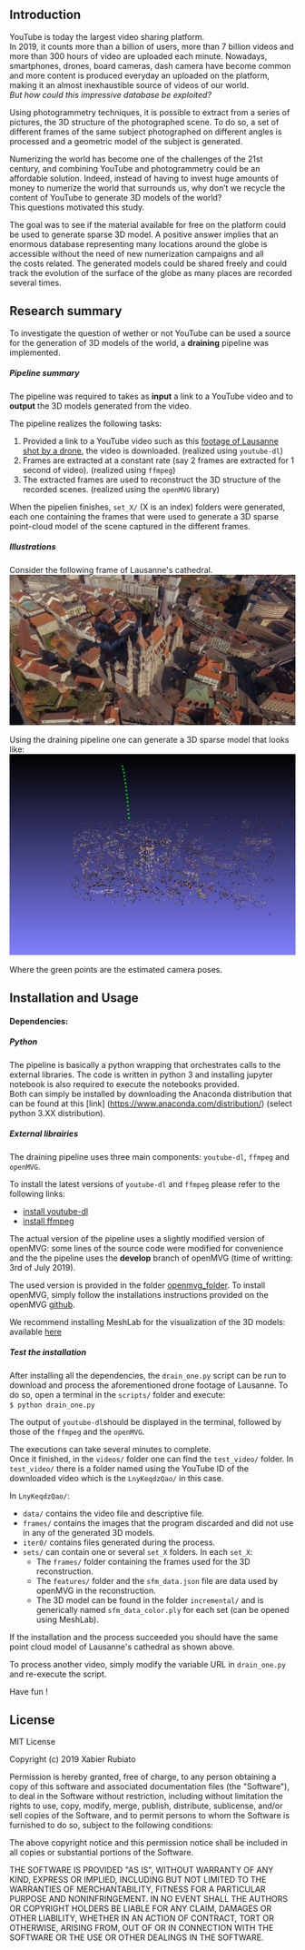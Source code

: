 ## Introduction

YouTube is today the largest video sharing platform.  
In 2019, it counts more than a billion of users, more than 7 billion videos and more 
than 300 hours of video are uploaded each minute.  Nowadays, smartphones, drones, board cameras, 
dash camera have become common and more
content is produced everyday an uploaded on the platform, making it an almost inexhaustible
source of videos of our world.  
_But how could this impressive database be exploited?_  

Using photogrammetry  techniques,  it  is  possible  to  extract  from  a  series  of  pictures,
the  3D  structure  of the photographed scene.  To do so, a set of different frames of the same 
subject photographed on different angles
is processed and a geometric model of the subject is generated.


Numerizing the world has become one of the challenges of the 21st century, and combining
YouTube and photogrammetry could be an affordable solution.
Indeed, instead  of  having  to  invest  huge  amounts  of  money  to  numerize  the  world
that  surrounds  us,  why  don’t we recycle the content of YouTube to generate 3D models 
of the world?  
This questions motivated this study.  

The  goal was to  see  if  the  material  available  for  free  on  the  platform  could 
be  used  to  generate  sparse  3D model.
A positive answer implies that an enormous database representing many locations around 
the globe is  accessible  without  the  need  of  new  numerization  campaigns  and  all  
the  costs  related.
The  generated models could be shared freely and could track the evolution of the 
surface of the globe as many places are recorded several times.


## Research summary

To investigate the question of wether or not YouTube can be used a source for the generation
of 3D models of the world, a __draining__ pipeline was implemented. 

##### Pipeline summary
The pipeline was required to takes as __input__ a link to a YouTube video and to
__output__ the 3D models generated from the video. 

The pipeline realizes the following tasks: 
1. Provided a link to a YouTube video such as this 
[footage of Lausanne shot by a drone](https://www.youtube.com/watch?v=LnyKeqdzQao),
the video is downloaded. (realized using `youtube-dl`)
2. Frames are extracted at a constant rate (say 2 frames are extracted for 1 second of 
video). (realized using `ffmpeg`)
3. The extracted frames are used to reconstruct the 3D structure of the recorded scenes. 
(realized using the `openMVG` library)  

When the pipelien finishes, `set_X/` (X is an index) folders were generated, each one containing 
the frames that were used to generate a 3D sparse point-cloud model of the scene captured in the 
different frames. 

##### Illustrations
Consider the following frame of Lausanne's cathedral. 
![alt text][cathedral]

Using the draining pipeline one can generate a 3D sparse model that looks like: 
![alt text][model] 

Where the green points are the estimated camera poses. 

[cathedral]: imgs_readme/frame0093.png
[model]: imgs_readme/cathedral_lausanne_3d01.png

## Installation and Usage

#### Dependencies: 
##### Python
The pipeline is basically a python wrapping that orchestrates calls to 
the external libraries.
The code is written in python 3 and installing jupyter notebook is also required 
to execute the notebooks provided.  
Both can simply be installed by downloading the Anaconda distribution that can be found 
at this [link] (https://www.anaconda.com/distribution/) (select python 3.XX distribution).

##### External librairies
The draining pipeline uses three main components: `youtube-dl`, `ffmpeg` and `openMVG`. 

To install the latest versions of `youtube-dl` and `ffmpeg` please refer to the 
following links:
- [install youtube-dl](http://ytdl-org.github.io/youtube-dl/download.html)
- [install ffmpeg](https://ffmpeg.org/download.html)

The actual version of the pipeline uses a slightly modified version of openMVG:
some lines of the source code were modified for convenience and the 
the pipeline uses the __develop__ branch of openMVG (time of writting: 3rd of July 2019). 

The used version is provided in the folder [openmvg_folder].
To install openMVG, simply follow the installations instructions provided on the 
openMVG [github](https://github.com/openMVG/openMVG/blob/master/BUILD.md).

We recommend installing MeshLab for the visualization of the 3D models: available 
[here](http://www.meshlab.net)
 
[openmvg_folder]: openMVG_develop/
 
##### Test the installation 

After installing all the dependencies, the `drain_one.py` script can be run 
to download and process the aforementioned drone footage of Lausanne. 
To do so, open a terminal in the `scripts/` folder and execute:  
`$ python drain_one.py`

The output of `youtube-dl`should be displayed  in the terminal, followed
by those of the `ffmpeg` and the `openMVG`. 

The executions can take several minutes to complete.  
Once it finished, in the `videos/` folder one can find the `test_video/` folder. 
In `test_video/` there is a folder named using the YouTube ID of the downloaded video which
is the `LnyKeqdzQao/` in this case.  

In `LnyKeqdzQao/`:
- `data/` contains the video file and descriptive file.
- `frames/` contains the images that the program discarded and did not use in any of the 
generated 3D models.
- `iter0/` contains files generated during the process. 
- `sets/` can contain one or several `set_X` folders.
In each `set_X`:
    - The `frames/` folder containing the frames used for the 3D reconstruction.  
    - The `features/` folder and the `sfm_data.json` file are data used by openMVG in the reconstruction.  
    - The 3D model can be found in the folder `incremental/` and is generically named 
`sfm_data_color.ply` for each set (can be opened using MeshLab).

If the installation and the process succeeded you should have the same point cloud model
of Lausanne's cathedral as shown above. 

To process another video, simply modify the variable URL in `drain_one.py` and re-execute the script.

Have fun !
 

## License

MIT License

Copyright (c) 2019 Xabier Rubiato

Permission is hereby granted, free of charge, to any person obtaining a copy of this software and associated documentation files (the "Software"), to deal in the Software without restriction, including without limitation the rights to use, copy, modify, merge, publish, distribute, sublicense, and/or sell copies of the Software, and to permit persons to whom the Software is furnished to do so, subject to the following conditions:

The above copyright notice and this permission notice shall be included in all copies or substantial portions of the Software.

THE SOFTWARE IS PROVIDED "AS IS", WITHOUT WARRANTY OF ANY KIND, EXPRESS OR IMPLIED, INCLUDING BUT NOT LIMITED TO THE WARRANTIES OF MERCHANTABILITY, FITNESS FOR A PARTICULAR PURPOSE AND NONINFRINGEMENT. IN NO EVENT SHALL THE AUTHORS OR COPYRIGHT HOLDERS BE LIABLE FOR ANY CLAIM, DAMAGES OR OTHER LIABILITY, WHETHER IN AN ACTION OF CONTRACT, TORT OR OTHERWISE, ARISING FROM, OUT OF OR IN CONNECTION WITH THE SOFTWARE OR THE USE OR OTHER DEALINGS IN THE SOFTWARE.
